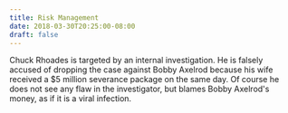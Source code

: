 ```yaml
---
title: Risk Management
date: 2018-03-30T20:25:00-08:00
draft: false
---
```

Chuck Rhoades is targeted by an internal investigation. He is falsely accused of dropping the case against Bobby Axelrod because his wife received a $5 million severance package on the same day. Of course he does not see any flaw in the investigator, but blames Bobby Axelrod's money, as if it is a viral infection.

